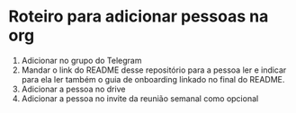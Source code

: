 # Roteiro para adicionar pessoas na org

1. Adicionar no grupo do Telegram
2. Mandar o link do README desse repositório para a pessoa ler e indicar para ela ler também o 
guia de onboarding linkado no final do README.
3. Adicionar a pessoa no drive
4. Adicionar a pessoa no invite da reunião semanal como opcional